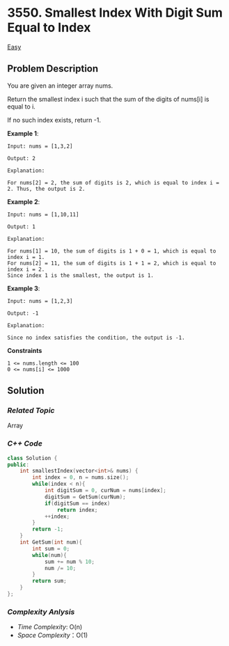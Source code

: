 # 3550. Smallest Index With Digit Sum Equal to Index
[Easy](https://leetcode.com/problems/smallest-index-with-digit-sum-equal-to-index/)

## Problem Description

You are given an integer array nums.

Return the smallest index i such that the sum of the digits of nums[i] is equal to i.

If no such index exists, return -1.

**Example 1**:
```
Input: nums = [1,3,2]

Output: 2

Explanation:

For nums[2] = 2, the sum of digits is 2, which is equal to index i = 2. Thus, the output is 2.
```
**Example 2**:
```
Input: nums = [1,10,11]

Output: 1

Explanation:

For nums[1] = 10, the sum of digits is 1 + 0 = 1, which is equal to index i = 1.
For nums[2] = 11, the sum of digits is 1 + 1 = 2, which is equal to index i = 2.
Since index 1 is the smallest, the output is 1.
```
**Example 3**:
```
Input: nums = [1,2,3]

Output: -1

Explanation:

Since no index satisfies the condition, the output is -1.
```

**Constraints**
```
1 <= nums.length <= 100
0 <= nums[i] <= 1000
```

## Solution

### _Related Topic_
   Array

### _C++ Code_
```cpp
class Solution {
public:
    int smallestIndex(vector<int>& nums) {
        int index = 0, n = nums.size();
        while(index < n){
            int digitSum = 0, curNum = nums[index];
            digitSum = GetSum(curNum);
            if(digitSum == index)
                return index;
            ++index;
        }
        return -1;
    }
    int GetSum(int num){
        int sum = 0;
        while(num){
            sum += num % 10;
            num /= 10;
        }
        return sum;
    }
};
```

### _Complexity Anlysis_
- _Time Complexity_: O(n)
- _Space Complexity_：O(1)
